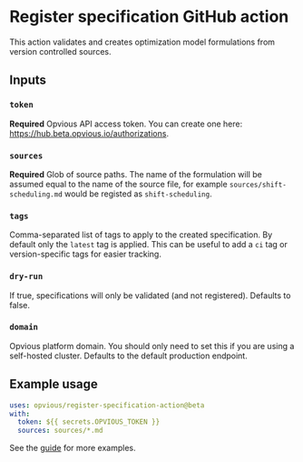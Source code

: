 # Register specification GitHub action

This action validates and creates optimization model formulations from version
controlled sources.

## Inputs

### `token`

**Required** Opvious API access token. You can create one here:
https://hub.beta.opvious.io/authorizations.

### `sources`

**Required** Glob of source paths. The name of the formulation will be assumed
equal to the name of the source file, for example `sources/shift-scheduling.md`
would be registed as `shift-scheduling`.

### `tags`

Comma-separated list of tags to apply to the created specification. By default
only the `latest` tag is applied. This can be useful to add a `ci` tag or
version-specific tags for easier tracking.

### `dry-run`

If true, specifications will only be validated (and not registered). Defaults to
false.

### `domain`

Opvious platform domain. You should only need to set this if you are using a
self-hosted cluster. Defaults to the default production endpoint.

## Example usage

```yaml
uses: opvious/register-specification-action@beta
with:
  token: ${{ secrets.OPVIOUS_TOKEN }}
  sources: sources/*.md
```
See the [guide][] for more examples.

[guide]: https://docs.opvious.io/guides/integrations/github-actions#register-specification-action
